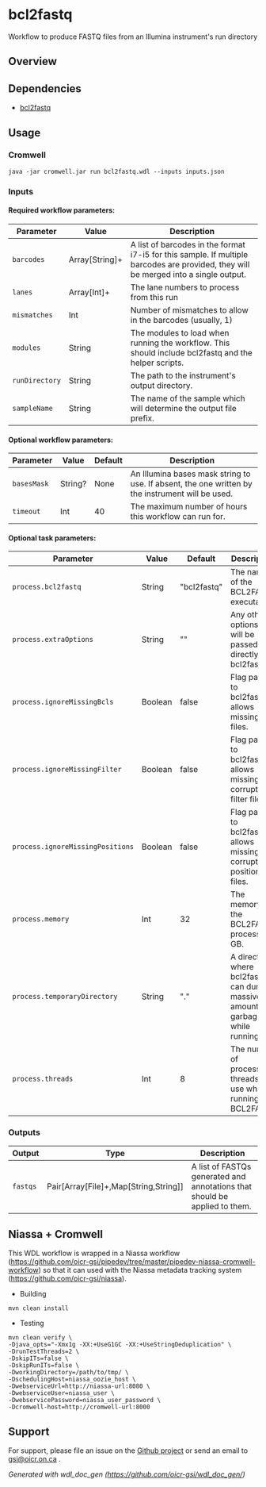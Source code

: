 # bcl2fastq

Workflow to produce FASTQ files from an Illumina instrument's run directory

## Overview

## Dependencies

* [bcl2fastq](https://emea.support.illumina.com/sequencing/sequencing_software/bcl2fastq-conversion-software.html)


## Usage

### Cromwell
```
java -jar cromwell.jar run bcl2fastq.wdl --inputs inputs.json
```

### Inputs

#### Required workflow parameters:
Parameter|Value|Description
---|---|---
`barcodes`|Array[String]+|A list of barcodes in the format i7-i5 for this sample. If multiple barcodes are provided, they will be merged into a single output.
`lanes`|Array[Int]+|The lane numbers to process from this run
`mismatches`|Int|Number of mismatches to allow in the barcodes (usually, 1)
`modules`|String|The modules to load when running the workflow. This should include bcl2fastq and the helper scripts.
`runDirectory`|String|The path to the instrument's output directory.
`sampleName`|String|The name of the sample which will determine the output file prefix.


#### Optional workflow parameters:
Parameter|Value|Default|Description
---|---|---|---
`basesMask`|String?|None|An Illumina bases mask string to use. If absent, the one written by the instrument will be used.
`timeout`|Int|40|The maximum number of hours this workflow can run for.


#### Optional task parameters:
Parameter|Value|Default|Description
---|---|---|---
`process.bcl2fastq`|String|"bcl2fastq"|The name of the BCL2FASTQ executable.
`process.extraOptions`|String|""|Any other options that will be passed directly to bcl2fastq.
`process.ignoreMissingBcls`|Boolean|false|Flag passed to bcl2fastq, allows missing bcl files.
`process.ignoreMissingFilter`|Boolean|false|Flag passed to bcl2fastq, allows missing or corrupt filter filesa.
`process.ignoreMissingPositions`|Boolean|false|Flag passed to bcl2fastq, allows missing or corrupt positions files.
`process.memory`|Int|32|The memory for the BCL2FASTQ process in GB.
`process.temporaryDirectory`|String|"."|A directory where bcl2fastq can dump massive amounts of garbage while running.
`process.threads`|Int|8|The number of processing threads to use when running BCL2FASTQ


### Outputs

Output | Type | Description
---|---|---
`fastqs`|Pair[Array[File]+,Map[String,String]]|A list of FASTQs generated and annotations that should be applied to them.


## Niassa + Cromwell

This WDL workflow is wrapped in a Niassa workflow (https://github.com/oicr-gsi/pipedev/tree/master/pipedev-niassa-cromwell-workflow) so that it can used with the Niassa metadata tracking system (https://github.com/oicr-gsi/niassa).

* Building
```
mvn clean install
```

* Testing
```
mvn clean verify \
-Djava_opts="-Xmx1g -XX:+UseG1GC -XX:+UseStringDeduplication" \
-DrunTestThreads=2 \
-DskipITs=false \
-DskipRunITs=false \
-DworkingDirectory=/path/to/tmp/ \
-DschedulingHost=niassa_oozie_host \
-DwebserviceUrl=http://niassa-url:8080 \
-DwebserviceUser=niassa_user \
-DwebservicePassword=niassa_user_password \
-Dcromwell-host=http://cromwell-url:8000
```

## Support

For support, please file an issue on the [Github project](https://github.com/oicr-gsi) or send an email to gsi@oicr.on.ca .

_Generated with wdl_doc_gen (https://github.com/oicr-gsi/wdl_doc_gen/)_
